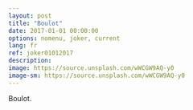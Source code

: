 ```yaml
---
layout: post
title: "Boulot"
date: 2017-01-01 00:00:00
options: nomenu, joker, current
lang: fr
ref: joker01012017
description: 
image: https://source.unsplash.com/wWCGW9AQ-y0
image-sm: https://source.unsplash.com/wWCGW9AQ-y0
---
```

Boulot.

